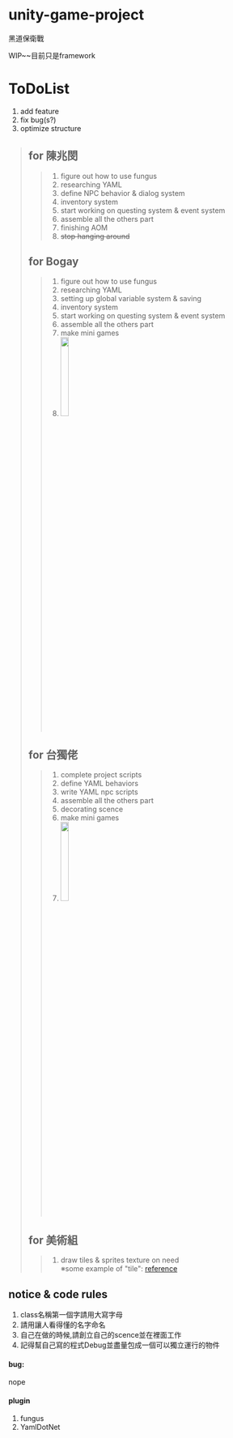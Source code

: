 # unity-game-project
黑道保衛戰

WIP~~目前只是framework

# ToDoList
1. add feature
2. fix bug(s?)
3. optimize structure
>
>  ## for 陳兆閔
>  > 1. figure out how to use fungus
>  > 2. researching YAML
>  > 3. define NPC behavior & dialog system
>  > 4. inventory system
>  > 5. start working on questing system & event system
>  > 6. assemble all the others part
>  > 7. finishing AOM
>  > 8. ~~stop hanging around~~
>  ## for Bogay
>  > 1. figure out how to use fungus
>  > 2. researching YAML
>  > 3. setting up global variable system & saving
>  > 4. inventory system
>  > 5. start working on questing system & event system
>  > 6. assemble all the others part
>  > 7. make mini games
>  > 8. <img src="https://i.kym-cdn.com/photos/images/facebook/001/444/743/e63.png" width="20%">
>  ## for 台獨佬
>  > 1. complete project scripts
>  > 2. define YAML behaviors
>  > 3. write YAML npc scripts
>  > 4. assemble all the others part
>  > 5. decorating scence
>  > 6. make mini games
>  > 7. <img src="https://i.kym-cdn.com/photos/images/facebook/001/444/743/e63.png" width="20%">
>  ## for 美術組
>  > 1. draw tiles & sprites texture on need<br>
>  >※some example of "tile": <a href="https://opengameart.org/art-search-advanced?keys=&field_art_type_tid%5B%5D=9&sort_by=count&sort_order=DESC">reference</a>
  
## notice & code rules
1. class名稱第一個字請用大寫字母
2. 請用讓人看得懂的名字命名
3. 自己在做的時候,請創立自己的scence並在裡面工作
4. 記得幫自己寫的程式Debug並盡量包成一個可以獨立運行的物件

#### bug:
nope

#### plugin
1. fungus
2. YamlDotNet
